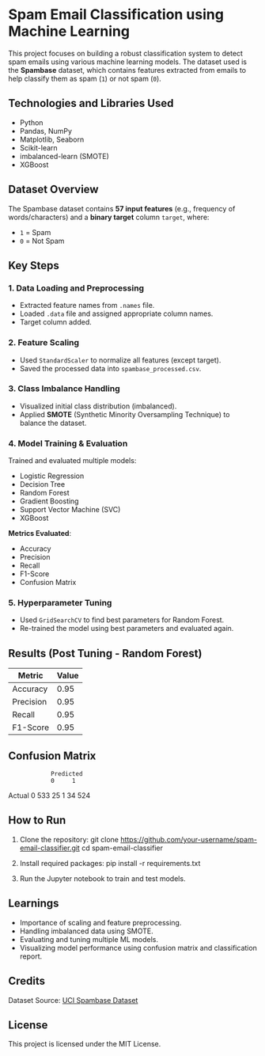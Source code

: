 # Spam Email Classification using Machine Learning
This project focuses on building a robust classification system to detect spam emails using various machine learning models. The dataset used is the **Spambase** dataset, which contains features extracted from emails to help classify them as spam (`1`) or not spam (`0`).

## Technologies and Libraries Used
* Python 
* Pandas, NumPy
* Matplotlib, Seaborn
* Scikit-learn
* imbalanced-learn (SMOTE)
* XGBoost

## Dataset Overview
The Spambase dataset contains **57 input features** (e.g., frequency of words/characters) and a **binary target** column `target`, where:

* `1` = Spam
* `0` = Not Spam

## Key Steps

### 1. Data Loading and Preprocessing
* Extracted feature names from `.names` file.
* Loaded `.data` file and assigned appropriate column names.
* Target column added.

### 2. Feature Scaling
* Used `StandardScaler` to normalize all features (except target).
* Saved the processed data into `spambase_processed.csv`.

### 3. Class Imbalance Handling
* Visualized initial class distribution (imbalanced).
* Applied **SMOTE** (Synthetic Minority Oversampling Technique) to balance the dataset.

### 4. Model Training & Evaluation
Trained and evaluated multiple models:
* Logistic Regression
* Decision Tree
* Random Forest
* Gradient Boosting
* Support Vector Machine (SVC)
* XGBoost

**Metrics Evaluated**:

* Accuracy
* Precision
* Recall
* F1-Score
* Confusion Matrix

### 5. Hyperparameter Tuning

* Used `GridSearchCV` to find best parameters for Random Forest.
* Re-trained the model using best parameters and evaluated again.

## Results (Post Tuning - Random Forest)

| Metric    | Value |
| --------- | ----- |
| Accuracy  | 0.95  |
| Precision | 0.95  |
| Recall    | 0.95  |
| F1-Score  | 0.95  |

## Confusion Matrix

                Predicted
                0     1
Actual   0     533   25
         1     34    524

## How to Run
1. Clone the repository:
git clone https://github.com/your-username/spam-email-classifier.git
cd spam-email-classifier

2. Install required packages:
pip install -r requirements.txt

3. Run the Jupyter notebook to train and test models.

## Learnings
* Importance of scaling and feature preprocessing.
* Handling imbalanced data using SMOTE.
* Evaluating and tuning multiple ML models.
* Visualizing model performance using confusion matrix and classification report.

## Credits
Dataset Source: [UCI Spambase Dataset](https://archive.ics.uci.edu/ml/datasets/spambase)


## License
This project is licensed under the MIT License.


